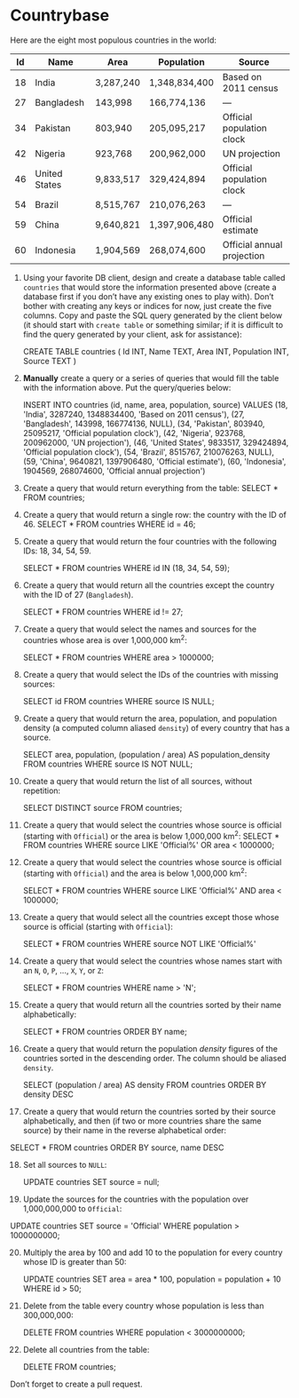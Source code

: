 # Countrybase

Here are the eight most populous countries in the world: 

| Id | Name           | Area      | Population    | Source                     |
|----|----------------|-----------|---------------|----------------------------|
| 18 |  India         | 3,287,240 | 1,348,834,400 | Based on 2011 census       |
| 27 |  Bangladesh    | 143,998   | 166,774,136   | —                          |
| 34 |  Pakistan      | 803,940   | 205,095,217   | Official population clock  |
| 42 |  Nigeria       | 923,768   | 200,962,000   | UN projection              |
| 46 |  United States | 9,833,517 | 329,424,894   | Official population clock  |
| 54 |  Brazil        | 8,515,767 | 210,076,263   | —                          |
| 59 |  China         | 9,640,821 | 1,397,906,480 | Official estimate          |
| 60 |  Indonesia     | 1,904,569 | 268,074,600   | Official annual projection |

1. Using your favorite DB client, design and create a database table called `countries` that would store the information presented above (create a database first if you don’t have any existing ones to play with). Don’t bother with creating any keys or indices for now, just create the five columns. Copy and paste the SQL query generated by the client below (it should start with `create table` or something similar; if it is difficult to find the query generated by your client, ask for assistance):

    CREATE TABLE countries (
        Id INT,
        Name TEXT,
        Area INT,
        Population INT,
        Source TEXT
    )

2. **Manually** create a query or a series of queries that would fill the table with the information above. Put the query/queries below:

    INSERT INTO countries (id, name, area, population, source)
               VALUES (18, 'India', 3287240, 1348834400, 'Based on 2011 census'),
                      (27, 'Bangladesh', 143998, 166774136, NULL),
                      (34, 'Pakistan', 803940, 25095217, 'Official population clock'),
                      (42, 'Nigeria', 923768, 200962000, 'UN projection'),
                      (46, 'United States', 9833517, 329424894, 'Official population clock'),
                      (54, 'Brazil', 8515767, 210076263, NULL),
                      (59, 'China', 9640821, 1397906480, 'Official estimate'),
                      (60, 'Indonesia', 1904569, 268074600, 'Official annual projection')

3. Create a query that would return everything from the table:
   SELECT * FROM countries;

4. Create a query that would return a single row: the country with the ID of 46.
   SELECT * FROM countries WHERE id = 46;
  

5. Create a query that would return the four countries with the following IDs: 18, 34, 54, 59.

     SELECT * FROM countries WHERE id IN (18, 34, 54, 59);

6. Create a query that would return all the countries except the country with the ID of 27 (`Bangladesh`).

    SELECT * FROM countries WHERE id != 27;

7. Create a query that would select the names and sources for the countries whose area is over 1,000,000 km<sup>2</sup>:

    SELECT * FROM countries WHERE area > 1000000;
    
8. Create a query that would select the IDs of the countries with missing sources:

    SELECT id FROM countries WHERE source IS NULL;

9. Create a query that would return the area, population, and population density (a computed column aliased `density`) of every country that has a source.

   SELECT area, population, (population / area) AS population_density FROM countries WHERE source IS NOT NULL;
    
10. Create a query that would return the list of all sources, without repetition:

    SELECT DISTINCT source FROM countries;

11. Create a query that would select the countries whose source is official (starting with `Official`) or the area is below 1,000,000 km<sup>2</sup>:
    SELECT * FROM countries WHERE source LIKE 'Official%' OR area < 1000000;

12. Create a query that would select the countries whose source is official (starting with `Official`) and the area is below 1,000,000 km<sup>2</sup>:

    SELECT * FROM countries WHERE source LIKE 'Official%' AND area < 1000000;
    
13. Create a query that would select all the countries except those whose source is official (starting with `Official`):

     SELECT * FROM countries WHERE source NOT LIKE 'Official%'
    
14. Create a query that would select the countries whose names start with an `N`, `O`, `P`, ..., `X`, `Y`, or `Z`:

    SELECT * FROM countries WHERE name > 'N';
    
15. Create a query that would return all the countries sorted by their name alphabetically:

    SELECT * FROM countries ORDER BY name;

16. Create a query that would return the population _density_ figures of the countries sorted in the descending order. The column should be aliased `density`.

     SELECT (population / area) AS density FROM countries ORDER BY density DESC

17. Create a query that would return the countries sorted by their source alphabetically, and then (if two or more countries share the same source) by their name in the reverse alphabetical order:

   SELECT * FROM countries ORDER BY source, name DESC 
    
18. Set all sources to `NULL`:

    UPDATE countries SET source = null;
    
19. Update the sources for the countries with the population over 1,000,000,000 to `Official`:

   UPDATE countries SET source = 'Official' WHERE population > 1000000000;
    
20. Multiply the area by 100 and add 10 to the population for every country whose ID is greater than 50:
    
    UPDATE countries SET area = area * 100, population = population + 10 WHERE id > 50;

21. Delete from the table every country whose population is less than 300,000,000:

    DELETE FROM countries WHERE population < 3000000000;

22. Delete all countries from the table:

    DELETE FROM countries;
    
Don’t forget to create a pull request.
